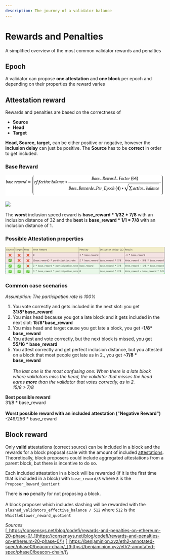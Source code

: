 ```yaml
---
description: The journey of a validator balance
---
```


# Rewards and Penalties

A simplified overview of the most common validator rewards and penalties

## Epoch

A validator can propose **one attestation** and **one block** per epoch and depending on their properties the reward varies

## Attestation reward

Rewards and penalties are based on the correctness of

* **Source**
* **Head**
* **Target**

**Head, Source, target,** can be either positive or negative, however the **inclusion delay** can just be positive. The **Source** has to be **correct** in order to get included.&#x20;

### Base Reward

![](<../.gitbook/assets/grafik (1).png>)

![](<../.gitbook/assets/image (196) (1).png>)

The **worst** inclusion speed reward is **base\_reward \* 1/32 \* 7/8** with an inclusion distance of 32 and the **best** is **base\_reward \* 1/1 \* 7/8** with an inclusion distance of 1.

### &#x20;**Possible Attestation properties**

![](<../.gitbook/assets/image (179).png>)



### **Common case scenarios**

_Assumption: The participation rate is 100%_

1. You vote correctly and gets included in the next slot: you get **31/8\*base\_reward**
2. You miss head because you got a late block and it gets included in the next slot: **15/8\*base\_reward**
3. You miss head and target cause you got late a block, you get **-1/8\* base\_reward**
4. You attest and vote correctly, but the next block is missed, you get **55/16 \* base\_reward**
5. You attest correctly and get perfect inclusion distance, but you attested on a block that most people got late as in 2., you get **\~7/8 \* base\_reward**\
   \
   _The last one is the most confusing one: When there is a late block where validators miss the head, the validator that misses the head earns **more** than the validator that votes correctly, as in 2._ \
   _15/8 > 7/8_

**Best possible reward**\
31/8 \* base\_reward\
\
**Worst possible reward with an included attestation ("Negative Reward")**\
\-249/256 \* base\_reward

## Block reward

Only **valid** attestations (correct source) can be included in a block and the rewards for a block proposal scale with the amount of included [attestations](https://kb.beaconcha.in/attestation). Theoretically, block proposers could include aggregated attestations from a parent block, but there is incentive to do so.&#x20;

Each included attestation in a block will be rewarded (if it is the first time that is included in a block) with `base_reward/8` where `8` is the `Proposer_Reward_Quotient`&#x20;

There is **no** penalty for not proposing a block.\
\
A block proposer which includes slashing will be rewarded with the `slashed_validators_effective_balance / 512` where `512` is the `Whistleblower_reward_quotient`





_Sources_ \
[_https://consensys.net/blog/codefi/rewards-and-penalties-on-ethereum-20-phase-0/_](https://consensys.net/blog/codefi/rewards-and-penalties-on-ethereum-20-phase-0/)\
[_https://benjaminion.xyz/eth2-annotated-spec/phase0/beacon-chain/_](https://benjaminion.xyz/eth2-annotated-spec/phase0/beacon-chain/)\
